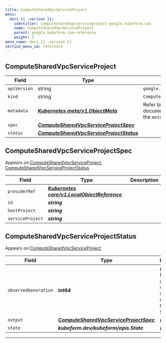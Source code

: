 ```yaml
---
title: ComputeSharedVpcServiceProject
menu:
  docs_{{ .version }}:
    identifier: computesharedvpcserviceproject-google.kubeform.com
    name: ComputeSharedVpcServiceProject
    parent: google.kubeform.com-reference
    weight: 1
menu_name: docs_{{ .version }}
section_menu_id: reference
---
```


## ComputeSharedVpcServiceProject
| Field | Type | Description |
| ------ | ----- | ----------- |
| `apiVersion` | string | `google.kubeform.com/v1alpha1` |
|    `kind` | string | `ComputeSharedVpcServiceProject` |
| `metadata` | ***[Kubernetes meta/v1.ObjectMeta](https://kubernetes.io/docs/reference/generated/kubernetes-api/v1.13/#objectmeta-v1-meta)***|Refer to the Kubernetes API documentation for the fields of the `metadata` field.|
| `spec` | ***[ComputeSharedVpcServiceProjectSpec](#ComputeSharedVpcServiceProjectSpec)***||
| `status` | ***[ComputeSharedVpcServiceProjectStatus](#ComputeSharedVpcServiceProjectStatus)***||
## ComputeSharedVpcServiceProjectSpec

Appears on:[ComputeSharedVpcServiceProject](#ComputeSharedVpcServiceProject), [ComputeSharedVpcServiceProjectStatus](#ComputeSharedVpcServiceProjectStatus)

| Field | Type | Description |
| ------ | ----- | ----------- |
| `providerRef` | ***[Kubernetes core/v1.LocalObjectReference](https://kubernetes.io/docs/reference/generated/kubernetes-api/v1.13/#localobjectreference-v1-core)***||
| `id` | ***string***||
| `hostProject` | ***string***||
| `serviceProject` | ***string***||
## ComputeSharedVpcServiceProjectStatus

Appears on:[ComputeSharedVpcServiceProject](#ComputeSharedVpcServiceProject)

| Field | Type | Description |
| ------ | ----- | ----------- |
| `observedGeneration` | ***int64***| ***(Optional)*** Resource generation, which is updated on mutation by the API Server.|
| `output` | ***[ComputeSharedVpcServiceProjectSpec](#ComputeSharedVpcServiceProjectSpec)***| ***(Optional)*** |
| `state` | ***kubeform.dev/kubeform/apis.State***| ***(Optional)*** |
---
